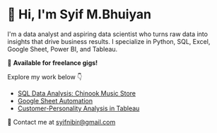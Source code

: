 # 👋 Hi, I'm Syif M.Bhuiyan

I'm a data analyst and aspiring data scientist who turns raw data into insights that drive business results. I specialize in Python, SQL, Excel, Google Sheet, Power BI, and Tableau.

🎯 **Available for freelance gigs!**

Explore my work below 👇
- [SQL Data Analysis: Chinook Music Store](projects/sql-chinook-analysis.md)
- [Google Sheet Automation](projects/google-sheet-automation.md)
- [Customer-Personality Analysis in Tableau](projects/tableau-customer-personality-analysis.md)

📩 Contact me at syifnibir@gmail.com
